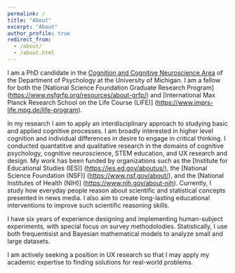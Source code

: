 ```yaml
---
permalink: /
title: "About"
excerpt: "About"
author_profile: true
redirect_from: 
  - /about/
  - /about.html
---
```



I am a PhD candidate in the [Cognition and Cognitive Neuroscience Area](https://lsa.umich.edu/psych/program-areas/cognition-and-cognitive-neuroscience.html) of the Department of Psychology at the University of Michigan. I am a fellow for both the [National Science Foundation Graduate Research Program] (https://www.nsfgrfp.org/resources/about-grfp/) and [International Max Planck Research School on the Life Course (LIFE)] (https://www.imprs-life.mpg.de/life-program). 

In my research I aim to apply an interdisciplinary approach to studying basic and applied cognitive processes. I am broadly interested in higher level cognition and individual differences in desire to engage in critical thinking. I conducted quantatitve and qualitative research in the domains of cognitive psychology, cognitive neuroscience, STEM education, and UX research and design. My work has been funded by organizations such as the [Institute for Educational Studies (IES)] (https://ies.ed.gov/aboutus/), the [National Science Foundation (NSF)] (https://www.nsf.gov/about/), and the [National Institutes of Health (NIH)] (https://www.nih.gov/about-nih). Currently, I study how everyday people reason about scientific and statistical concepts presented in news media. I also aim to create long-lasting educational interventions to improve such scientific reasoning skills. 

I have six years of experience designing and implementing human-subject experiments, with special focus on survey methodolodies. Statistically, I use both frequentisist and Bayesian mathematical models to analyze small and large datasets.

I am actively seeking a position in UX research so that I may apply my academic expertise to finding solutions for real-world problems.
